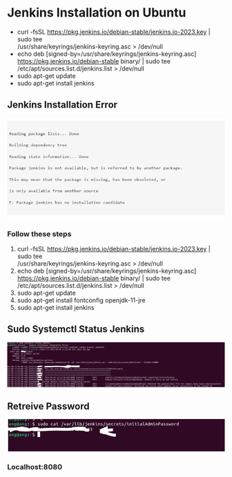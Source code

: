 # Jenkins Installation on Ubuntu
- curl -fsSL https://pkg.jenkins.io/debian-stable/jenkins.io-2023.key | sudo tee \
  /usr/share/keyrings/jenkins-keyring.asc > /dev/null
- echo deb [signed-by=/usr/share/keyrings/jenkins-keyring.asc] \
  https://pkg.jenkins.io/debian-stable binary/ | sudo tee \
  /etc/apt/sources.list.d/jenkins.list > /dev/null
- sudo apt-get update
- sudo apt-get install jenkins

## Jenkins Installation Error
![alt text](Jenkinserror.png)
### Follow these steps
1. curl -fsSL https://pkg.jenkins.io/debian-stable/jenkins.io-2023.key | sudo tee \
  /usr/share/keyrings/jenkins-keyring.asc > /dev/null
2. echo deb [signed-by=/usr/share/keyrings/jenkins-keyring.asc] \
  https://pkg.jenkins.io/debian-stable binary/ | sudo tee \
  /etc/apt/sources.list.d/jenkins.list > /dev/null
3. sudo apt-get update
4. sudo apt-get install fontconfig openjdk-11-jre
5. sudo apt-get install jenkins



## **Sudo Systemctl Status Jenkins**
![alt text](sys.png)

## **Retreive Password**

![alt text](Jenkinsgui.PNG)


### Localhost:8080
